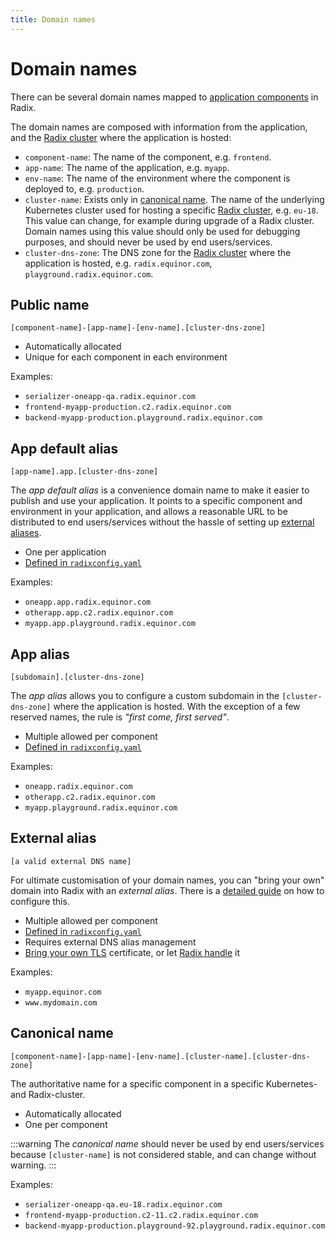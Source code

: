 ```yaml
---
title: Domain names
---
```


# Domain names

There can be several domain names mapped to [application components](/start/radix-concepts/index.md#component) in Radix.

The domain names are composed with information from the application, and the [Radix cluster](../../start/radix-clusters/) where the application is hosted:

- `component-name`: The name of the component, e.g. `frontend`.
- `app-name`: The name of the application, e.g. `myapp`.
- `env-name`: The name of the environment where the component is deployed to, e.g. `production`.
- `cluster-name`: Exists only in [canonical name](./#canonical-name).  The name of the underlying Kubernetes cluster used for hosting a specific [Radix cluster](../../start/radix-clusters/), e.g. `eu-18`. This value can change, for example during upgrade of a Radix cluster. Domain names using this value should only be used for debugging purposes, and should never be used by end users/services.
- `cluster-dns-zone`: The DNS zone for the [Radix cluster](../../start/radix-clusters/) where the application is hosted, e.g. `radix.equinor.com`, `playground.radix.equinor.com`.

## Public name

```text
[component-name]-[app-name]-[env-name].[cluster-dns-zone]
```

- Automatically allocated
- Unique for each component in each environment

Examples:

- `serializer-oneapp-qa.radix.equinor.com`
- `frontend-myapp-production.c2.radix.equinor.com`
- `backend-myapp-production.playground.radix.equinor.com`

## App default alias

```text
[app-name].app.[cluster-dns-zone]
```

The _app default alias_ is a convenience domain name to make it easier to publish and use your application. It points to a specific component and environment in your application, and allows a reasonable URL to be distributed to end users/services without the hassle of setting up [external aliases](#external-alias).

- One per application
- [Defined in `radixconfig.yaml`](/radix-config/index.md#dnsappalias)

Examples:

- `oneapp.app.radix.equinor.com`
- `otherapp.app.c2.radix.equinor.com`
- `myapp.app.playground.radix.equinor.com`

## App alias

```text
[subdomain].[cluster-dns-zone]
```

The _app alias_ allows you to configure a custom subdomain in the `[cluster-dns-zone]` where the application is hosted. With the exception of a few reserved names, the rule is _"first come, first served"_.


- Multiple allowed per component
- [Defined in `radixconfig.yaml`](/radix-config/index.md#dnsalias)

Examples:

- `oneapp.radix.equinor.com`
- `otherapp.c2.radix.equinor.com`
- `myapp.playground.radix.equinor.com`

## External alias

```text
[a valid external DNS name]
```

For ultimate customisation of your domain names, you can "bring your own" domain into Radix with an _external alias_. There is a [detailed guide](/guides/external-alias/) on how to configure this.

- Multiple allowed per component
- [Defined in `radixconfig.yaml`](/radix-config/index.md#dnsexternalalias)
- Requires external DNS alias management
- [Bring your own TLS](../../guides/external-alias-certificate/index.md) certificate, or let [Radix handle](../../guides/external-alias/index.md#configure-certificate-automation-service) it

Examples:

- `myapp.equinor.com`
- `www.mydomain.com`
## Canonical name

```text
[component-name]-[app-name]-[env-name].[cluster-name].[cluster-dns-zone]
```

The authoritative name for a specific component in a specific Kubernetes- and Radix-cluster.

- Automatically allocated
- One per component

:::warning
 The _canonical name_ should never be used by end users/services because `[cluster-name]` is not considered stable, and can change without warning.
:::

Examples:

- `serializer-oneapp-qa.eu-18.radix.equinor.com`
- `frontend-myapp-production.c2-11.c2.radix.equinor.com`
- `backend-myapp-production.playground-92.playground.radix.equinor.com`

